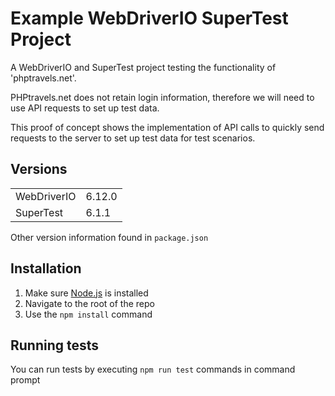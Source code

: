 # Example WebDriverIO SuperTest Project

A WebDriverIO and SuperTest project testing the functionality of 'phptravels.net'. 

PHPtravels.net does not retain login information, therefore we will need to use API requests to set up test data.

This proof of concept shows the implementation of API calls to quickly send requests to the server to set up test data for test scenarios.

## Versions
<table>
<tr>
    <td>WebDriverIO</td>
    <td>6.12.0</td>
</tr>
<tr>
    <td>SuperTest</td>
    <td>6.1.1</td>
</tr>
</table>

Other version information found in `package.json`

## Installation 

1. Make sure [Node.js](https://nodejs.org/) is installed
2. Navigate to the root of the repo
3. Use the `npm install` command

## Running tests

You can run tests by executing `npm run test` commands in command prompt



